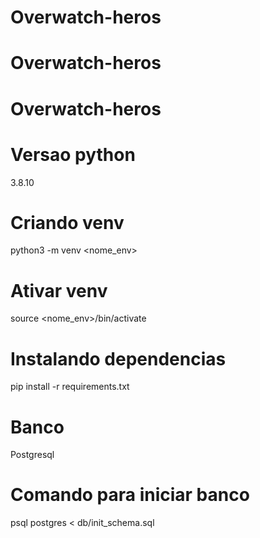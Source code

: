 # Overwatch-heros
# Overwatch-heros
# Overwatch-heros

# Versao python

3.8.10
# Criando venv

python3 -m venv <nome_env>

# Ativar venv

source <nome_env>/bin/activate
# Instalando dependencias

pip install -r requirements.txt 

# Banco 

Postgresql

# Comando para iniciar banco

psql postgres < db/init_schema.sql